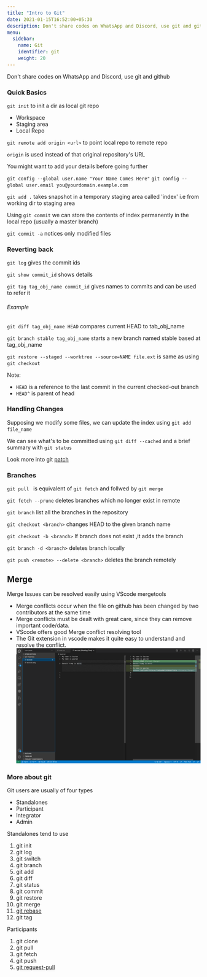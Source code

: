 ```yaml
---
title: "Intro to Git"
date: 2021-01-15T16:52:00+05:30
description: Don't share codes on WhatsApp and Discord, use git and github
menu:
  sidebar:
    name: Git
    identifier: git
    weight: 20
---
```


Don't share codes on WhatsApp and Discord, use git and github

### Quick Basics

`git init` to init a dir as local git repo

- Workspace
- Staging area
- Local Repo

`git remote add origin <url>` to point local repo to remote repo

`origin`  is used instead of that original repository's URL

You might want to add your details before going further

`git config --global user.name "Your Name Comes Here"`
`git config --global user.email you@yourdomain.example.com`

`git add .` takes snapshot in a temporary staging area called 'index' i.e from working dir to staging area

Using `git commit` we can store the contents of index permanently in the local repo (usually a master branch)

`git commit -a` notices only modified files

### Reverting back

`git log` gives the commit ids

`git show commit_id` shows details

`git tag tag_obj_name commit_id` gives names to commits and can be used to refer it

###### Example

`git diff tag_obj_name HEAD` compares current HEAD to tab_obj_name

`git branch stable tag_obj_name` starts a new branch named stable based at tag_obj_name

`git restore --staged --worktree --source=NAME file.ext` is same as using `git checkout`

Note:
- `HEAD` is a reference to the last commit in the current checked-out branch
- `HEAD^` is parent of head

### Handling Changes

Supposing we modify some files, we can update the index using `git add file_name`

We can see what's to be committed using `git diff --cached` and a brief summary with `git status`

Look more into git [patch](https://www.geeksforgeeks.org/using-patches-in-git/)

### Branches

`git pull ` is equivalent of `git fetch` and follwed by `git merge`

`git fetch --prune` deletes branches which no longer exist in remote 

`git branch` list all the branches in the repository

`git checkout <branch>` changes HEAD to the given branch name

`git checkout -b <branch>` If branch does not exist ,it adds the branch

`git branch -d <branch>` deletes branch locally

`git push <remote> --delete <branch>` deletes the branch remotely

## Merge
Merge Issues can be resolved easily using VScode mergetools

* Merge conflicts occur when the file on github has been changed by two contributors at the same time
* Merge conflicts must be dealt with great care, since they can remove important code/data.
* VScode offers good Merge conflict resolving tool
* The Git extension in vscode makes it quite easy to understand and resolve the conflict.
![](vscode.png)


### More about git

Git users are usually of four types
- Standalones
- Participant
- Integrator
- Admin

Standalones tend to use
1. git init
2. git log
3. git switch
4. git branch
5. git add
6. git diff
7. git status
8. git commit
9. git restore
10. git merge
11. [git rebase](https://git-scm.com/docs/git-rebase)
12. git tag

Participants
1. git clone
2. git pull
3. git fetch
4. git push
5. [git request-pull](https://git-scm.com/docs/git-request-pull)

